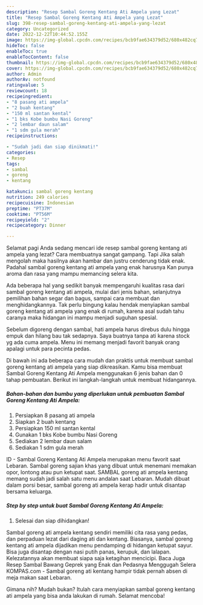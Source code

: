 ```yaml
---
description: "Resep Sambal Goreng Kentang Ati Ampela yang Lezat"
title: "Resep Sambal Goreng Kentang Ati Ampela yang Lezat"
slug: 398-resep-sambal-goreng-kentang-ati-ampela-yang-lezat
category: Uncategorized
date: 2022-12-22T10:44:52.155Z
image: https://img-global.cpcdn.com/recipes/bcb9fae634379d52/680x482cq70/sambal-goreng-kentang-ati-ampela-foto-resep-utama.jpg
hideToc: false
enableToc: true
enableTocContent: false
thumbnail: https://img-global.cpcdn.com/recipes/bcb9fae634379d52/680x482cq70/sambal-goreng-kentang-ati-ampela-foto-resep-utama.jpg
cover: https://img-global.cpcdn.com/recipes/bcb9fae634379d52/680x482cq70/sambal-goreng-kentang-ati-ampela-foto-resep-utama.jpg
author: Admin
authorAv: notfound
ratingvalue: 5
reviewcount: 18
recipeingredient:
- "8 pasang ati ampela"
- "2 buah kentang"
- "150 ml santan kental"
- "1 bks Kobe bumbu Nasi Goreng"
- "2 lembar daun salam"
- "1 sdm gula merah"
recipeinstructions:

- "Sudah jadi dan siap dinikmati!"
categories:
- Resep
tags:
- sambal
- goreng
- kentang

katakunci: sambal goreng kentang 
nutrition: 249 calories
recipecuisine: Indonesian
preptime: "PT37M"
cooktime: "PT56M"
recipeyield: "2"
recipecategory: Dinner

---
```



Selamat pagi Anda sedang mencari ide resep sambal goreng kentang ati ampela yang lezat? Cara membuatnya sangat gampang. Tapi Jika salah mengolah maka hasilnya akan hambar dan justru cenderung tidak enak. Padahal sambal goreng kentang ati ampela yang enak harusnya Kan punya aroma dan rasa yang mampu memancing selera kita.


Ada beberapa hal yang sedikit banyak mempengaruhi kualitas rasa dari sambal goreng kentang ati ampela, mulai dari jenis bahan, selanjutnya pemilihan bahan segar dan bagus, sampai cara membuat dan menghidangkannya. Tak perlu bingung kalau hendak menyiapkan sambal goreng kentang ati ampela yang enak di rumah, karena asal sudah tahu caranya maka hidangan ini mampu menjadi suguhan spesial.

Sebelum digoreng dengan sambal, hati ampela harus direbus dulu hingga empuk dan hilang bau tak sedapnya. Saya buatnya tanpa ati karena stock yg ada cuma ampela. Menu ini memang menjadi favorit banyak orang apalagi untuk para pecinta pedas.


Di bawah ini ada beberapa cara mudah dan praktis untuk membuat sambal goreng kentang ati ampela yang siap dikreasikan. Kamu bisa membuat Sambal Goreng Kentang Ati Ampela menggunakan 6 jenis bahan dan 0 tahap pembuatan. Berikut ini langkah-langkah untuk membuat hidangannya.

<!--inarticleads1-->

##### Bahan-bahan dan bumbu yang diperlukan untuk pembuatan Sambal Goreng Kentang Ati Ampela:

1. Persiapkan 8 pasang ati ampela
1. Siapkan 2 buah kentang
1. Persiapkan 150 ml santan kental
1. Gunakan 1 bks Kobe bumbu Nasi Goreng
1. Sediakan 2 lembar daun salam
1. Sediakan 1 sdm gula merah


ID - Sambal Goreng Kentang Ati Ampela merupakan menu favorit saat Lebaran. Sambal goreng sajian khas yang dibuat untuk menemani memakan opor, lontong atau pun ketupat saat. SAMBAL goreng ati ampela kentang memang sudah jadi salah satu menu andalan saat Lebaran. Mudah dibuat dalam porsi besar, sambal goreng ati ampela kerap hadir untuk disantap bersama keluarga. 

<!--inarticleads2-->

##### Step by step untuk buat Sambal Goreng Kentang Ati Ampela:


1. Selesai dan siap dihidangkan!

Sambal goreng ati ampela kentang sendiri memiliki cita rasa yang pedas, dan perpaduan lezat dari daging ati dan kentang. Biasanya, sambal goreng kentang ati ampela dijadikan menu pendamping di hidangan ketupat sayur. Bisa juga disantap dengan nasi putih panas, kerupuk, dan lalapan. Kelezatannya akan membuat siapa saja ketagihan mencicipi. Baca Juga Resep Sambal Bawang Geprek yang Enak dan Pedasnya Menggugah Selera KOMPAS.com - Sambal goreng ati kentang hampir tidak pernah absen di meja makan saat Lebaran. 

Gimana nih? Mudah bukan? Itulah cara menyiapkan sambal goreng kentang ati ampela yang bisa anda lakukan di rumah. Selamat mencoba!
